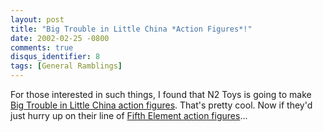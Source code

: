 ```yaml
---
layout: post
title: "Big Trouble in Little China *Action Figures*!"
date: 2002-02-25 -0800
comments: true
disqus_identifier: 8
tags: [General Ramblings]
---
```

For those interested in such things, I found that N2 Toys is going to
make [Big Trouble in Little China action
figures](http://www.n2toys.com/btilc_main.html). That's pretty cool. Now
if they'd just hurry up on their line of [Fifth Element action
figures](http://www.aftimes.com/2001tf/n2toys/main.shtml)...
